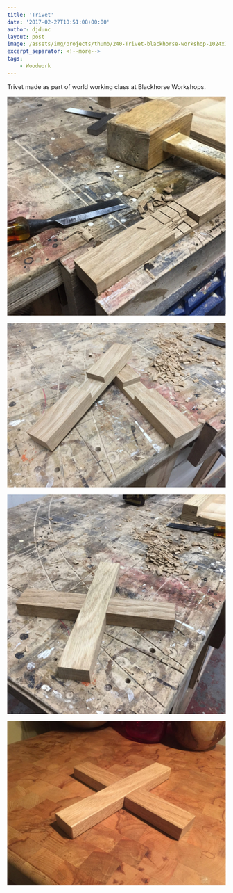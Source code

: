 ```yaml
---
title: 'Trivet'
date: '2017-02-27T10:51:08+00:00'
author: djdunc
layout: post
image: /assets/img/projects/thumb/240-Trivet-blackhorse-workshop-1024x768.jpeg
excerpt_separator: <!--more-->
tags:
    - Woodwork
---
```


Trivet made as part of world working class at Blackhorse Workshops.

![Trivet](/assets/img/projects/trivet2.jpeg)

<!--more-->

![Trivet](/assets/img/projects/trivet.jpeg)

![Trivet](/assets/img/projects/trivet-final.jpeg)

![Trivet](/assets/img/projects/Trivet-blackhorse-workshop-1024x768.jpeg)

